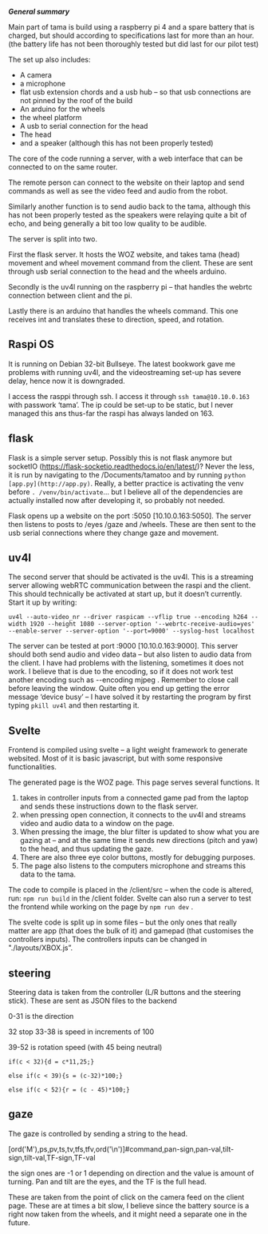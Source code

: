 ***************General summary***************

Main part of tama is build using a raspberry pi 4 and a spare battery that is charged, but should according to specifications last for more than an hour. (the battery life has not been thoroughly tested but did last for our pilot test)

The set up also includes:

- A camera
- a microphone
- flat usb extension chords and a usb hub – so that usb connections are not pinned by the roof of the build
- An arduino for the wheels
- the wheel platform
- A usb to serial connection for the head
- The head
- and a speaker (although this has not been properly tested)

The core of the code running a server, with a web interface that can be connected to on the same router.

The remote person can connect to the website on their laptop and send commands as well as see the video feed and audio from the robot.

Similarly another function is to send audio back to the tama, although this has not been properly tested as the speakers were relaying quite a bit of echo, and being generally a bit too low quality to be audible.

The server is split into two.

First the flask server. It hosts the WOZ website, and takes tama (head) movement and wheel movement command from the client. These are sent through usb serial connection to the head and the wheels arduino.

Secondly is the uv4l running on the raspberry pi – that handles the webrtc connection between client and the pi.

Lastly there is an arduino that handles the wheels command. This one receives int and translates these to direction, speed, and rotation.

## Raspi OS

It is running on Debian 32-bit Bullseye. The latest bookwork gave me problems with running uv4l, and the videostreaming set-up has severe delay, hence now it is downgraded.

I access the rasppi through ssh. I access it through `ssh tama@10.10.0.163` with passwork ‘tama’. The ip could be set-up to be static, but I never managed this ans thus-far the raspi has always landed on 163. 

## flask

Flask is a simple server setup. Possibly this is not flask anymore but socketIO (https://flask-socketio.readthedocs.io/en/latest/)? Never the less, it is run by navigating to the /Documents/tamatoo and by running `python [app.py](http://app.py)`. Really, a better practice is activating the venv before `. /venv/bin/activate`... but I believe all of the dependencies are actually installed now after developing it, so probably not needed.

Flask opens up a website on the port :5050 [10.10.0.163:5050]. The server then listens to posts to /eyes /gaze and /wheels. These are then sent to the usb serial connections where they change gaze and movement.

## uv4l

The second server that should be activated is the uv4l. This is a streaming server allowing webRTC communication between the raspi and the client. This should technically be activated at start up, but it doesn’t currently. Start it up by writing:

`uv4l --auto-video_nr --driver raspicam --vflip true --encoding h264 --width 1920 --height 1080 --server-option '--webrtc-receive-audio=yes' --enable-server --server-option '--port=9000' --syslog-host localhost`

The server can be tested at port :9000 [10.10.0.163:9000]. This server should both send audio and video data – but also listen to audio data from the client. I have had problems with the listening, sometimes it does not work. I believe that is due to the encoding, so if it does not work test another encoding such as --encoding mjpeg . Remember to close call before leaving the window. Quite often you end up getting the error message ‘device busy’ – I have solved it by restarting the program by first typing `pkill uv4l` and then restarting it.

## Svelte

Frontend is compiled using svelte – a light weight framework to generate websited. Most of it is basic javascript, but with some responsive functionalities.

The generated page is the WOZ page. This page serves several functions. It

1. takes in controller inputs from a connected game pad from the laptop and sends these instructions down to the flask server. 
2. when pressing open connection, it connects to the uv4l and streams video and audio data to a window on the page.
3. When pressing the image, the blur filter is updated to show what you are gazing at – and at the same time it sends new directions (pitch and yaw) to the head, and thus updating the gaze.
4. There are also three eye color buttons, mostly for debugging purposes.
5. The page also listens to the computers microphone and streams this data to the tama.

The code to compile is placed in the /client/src – when the code is altered, run: `npm run build` in the /client folder. Svelte can also run a server to test the frontend while working on the page by `npm run dev` .

The svelte code is split up in some files – but the only ones that really matter are app (that does the bulk of it) and gamepad (that customises the controllers inputs). The controllers inputs can be changed in "./layouts/XBOX.js”.

## steering

Steering data is taken from the controller (L/R buttons and the steering stick). These are sent as JSON files to the backend 

0-31 is the direction

32 stop 33-38 is speed in increments of 100

39-52 is rotation speed (with 45 being neutral)

`if(c < 32){d = c*11,25;}`

`else if(c < 39){s = (c-32)*100;}`

`else if(c < 52){r = (c - 45)*100;}`

## gaze

The gaze is controlled by sending a string to the head. 

[ord('M'),ps,pv,ts,tv,tfs,tfv,ord('\n')]#command,pan-sign,pan-val,tilt-sign,tilt-val,TF-sign,TF-val

the sign ones are -1 or 1 depending on direction and the value is amount of turning. Pan and tilt are the eyes, and the TF is the full head.

These are taken from the point of click on the camera feed on the client page. These are at times a bit slow, I believe since the battery source is a right now taken from the wheels, and it might need a separate one in the future.
